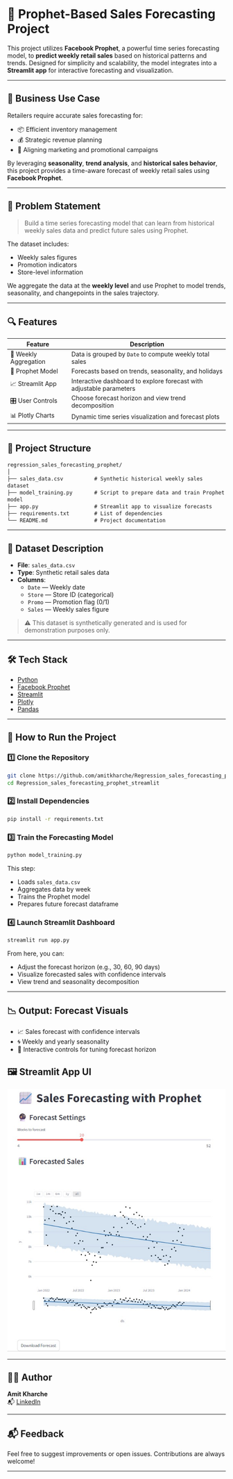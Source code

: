 
# 🔮 Prophet-Based Sales Forecasting Project

This project utilizes **Facebook Prophet**, a powerful time series forecasting model, to **predict weekly retail sales** based on historical patterns and trends. Designed for simplicity and scalability, the model integrates into a **Streamlit app** for interactive forecasting and visualization.

---

## 📌 Business Use Case

Retailers require accurate sales forecasting for:
- 📦 Efficient inventory management
- 💰 Strategic revenue planning
- 📅 Aligning marketing and promotional campaigns

By leveraging **seasonality**, **trend analysis**, and **historical sales behavior**, this project provides a time-aware forecast of weekly retail sales using **Facebook Prophet**.

---

## 🧠 Problem Statement

> Build a time series forecasting model that can learn from historical weekly sales data and predict future sales using Prophet.

The dataset includes:
- Weekly sales figures
- Promotion indicators
- Store-level information

We aggregate the data at the **weekly level** and use Prophet to model trends, seasonality, and changepoints in the sales trajectory.

---

## 🔍 Features

| Feature | Description |
|--------|-------------|
| 📆 Weekly Aggregation | Data is grouped by `Date` to compute weekly total sales |
| 🔮 Prophet Model | Forecasts based on trends, seasonality, and holidays |
| 📈 Streamlit App | Interactive dashboard to explore forecast with adjustable parameters |
| 🎛️ User Controls | Choose forecast horizon and view trend decomposition |
| 📊 Plotly Charts | Dynamic time series visualization and forecast plots |

---

## 📂 Project Structure

```
regression_sales_forecasting_prophet/
│
├── sales_data.csv          # Synthetic historical weekly sales dataset
├── model_training.py       # Script to prepare data and train Prophet model
├── app.py                  # Streamlit app to visualize forecasts
├── requirements.txt        # List of dependencies
└── README.md               # Project documentation
```

---

## 🧪 Dataset Description

- **File**: `sales_data.csv`
- **Type**: Synthetic retail sales data
- **Columns**:
  - `Date` — Weekly date
  - `Store` — Store ID (categorical)
  - `Promo` — Promotion flag (0/1)
  - `Sales` — Weekly sales figure

> ⚠️ This dataset is synthetically generated and is used for demonstration purposes only.

---

## 🛠 Tech Stack

- [Python](https://www.python.org/)
- [Facebook Prophet](https://facebook.github.io/prophet/)
- [Streamlit](https://streamlit.io/)
- [Plotly](https://plotly.com/python/)
- [Pandas](https://pandas.pydata.org/)

---

## 🚀 How to Run the Project

### 1️⃣ Clone the Repository

```bash
git clone https://github.com/amitkharche/Regression_sales_forecasting_prophet_streamlit.git
cd Regression_sales_forecasting_prophet_streamlit
```

### 2️⃣ Install Dependencies

```bash
pip install -r requirements.txt
```

### 3️⃣ Train the Forecasting Model

```bash
python model_training.py
```

This step:
- Loads `sales_data.csv`
- Aggregates data by week
- Trains the Prophet model
- Prepares future forecast dataframe

### 4️⃣ Launch Streamlit Dashboard

```bash
streamlit run app.py
```

From here, you can:
- Adjust the forecast horizon (e.g., 30, 60, 90 days)
- Visualize forecasted sales with confidence intervals
- View trend and seasonality decomposition

---

## 📉 Output: Forecast Visuals

- 📈 Sales forecast with confidence intervals
- 🌀 Weekly and yearly seasonality
- 🔄 Interactive controls for tuning forecast horizon

## 🖼️ Streamlit App UI

<p align="center">
  <img src="App_UI.jpg" alt="Sales Forecasting App UI" width="700"/>
</p>


---

## 🙋‍♂️ Author

**Amit Kharche**  
📬 [LinkedIn](https://www.linkedin.com/in/amitkharche)  

---

## 📬 Feedback

Feel free to suggest improvements or open issues. Contributions are always welcome!

---

